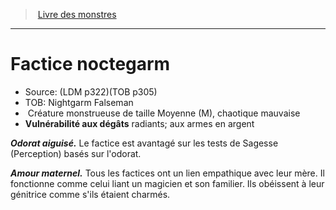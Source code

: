 ﻿> [Livre des monstres](tome_of_beasts_old.md)

---

# Factice noctegarm

- Source: (LDM p322)(TOB p305)
- TOB: Nightgarm Falseman
-  Créature monstrueuse de taille Moyenne (M), chaotique mauvaise
- **Vulnérabilité aux dégâts** radiants; aux armes en argent

**_Odorat aiguisé._** Le factice est avantagé sur les tests de Sagesse (Perception) basés sur l'odorat.

**_Amour maternel._** Tous les factices ont un lien empathique avec leur mère. Il fonctionne comme celui liant un magicien et son familier. Ils obéissent à leur génitrice comme s'ils étaient charmés.

